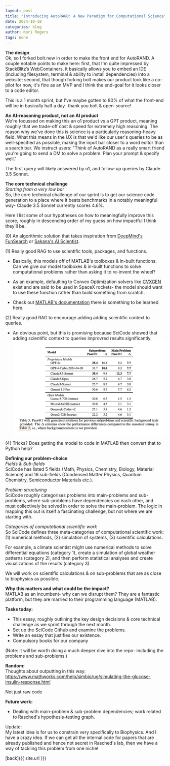 ```yaml
---
layout: post
title: "Introducing AutoRAND: A New Paradigm for Computational Science"
date: 2024-10-18
categories: blog
author: Kori Rogers
tags: none
---
```

**The design**   
Ok, so I forked bolt.new in order to make the front end for AutoRAND. A couple notable points to make here: first, that I'm quite impressed by StackBlitz’s WebContainers, it basically allows you to embed an IDE (including filesystem, terminal & ability to install dependencies) into a website; second, that though forking bolt makes our product look like a co-pilot for now, it's fine as an MVP and I think the end-goal for it looks closer to a code editor. 

This is a 1 month sprint, but I've maybe gotten to 80% of what the front-end will be in basically half a day- thank you bolt & open-source!

**An AI-reasoning product, not an AI product**  
We're focussed on making this an o1 product vs a GPT product, meaning roughly that we trade-off cost & speed for extremely high reasoning. The reason why we've done this is science is a particularly reasoning-heavy field. What this means in the UX is that we'd like our user's queries to be as well-specified as possible, making the input bar closer to a word editor than a search bar. We instruct users: "Think of AutoRAND as a really smart friend you're going to send a DM to solve a problem. Plan your prompt & specify well." 

The first query will likely answered by o1, and follow-up queries by Claude 3.5 Sonnet. 

**The core technical challenge**  
*Starting from a very low bar*  
So, the core technical challenge of our sprint is to get our science code generation to a place where it beats benchmarks in a notably meaningful way- Claude 3.5 Sonnet currently scores 4.6%.

Here I list some of our hypotheses on how to meaningfully improve this score, roughly in descending order of my guess on how impactful I think they'll be. 

(0) An algorithmic solution that takes inspiration from [DeepMind's FunSearch](https://deepmind.google/discover/blog/funsearch-making-new-discoveries-in-mathematical-sciences-using-large-language-models/) or [Sakana's AI Scientist](https://deepmind.google/discover/blog/funsearch-making-new-discoveries-in-mathematical-sciences-using-large-language-models/). 

(1) Really good RAG to use scientific tools, packages, and functions. 
- Basically, this models off of MATLAB's toolboxes & in-built functions. Can we give our model toolboxes & in-built functions to solve computational problems rather than asking it to re-invent the wheel?

- As an example, defaulting to Convex Optimization solvers like [CVXGEN](CVXGEN) exist and are said to be used in SpaceX rockets- the model should want to use these function rather than build something from scratch. 

- Check out [MATLAB's documentation](https://www.mathworks.com/help/index.html?s_tid=CRUX_lftnav) there is something to be learned here.

(2) Really good RAG to encourage adding adding scientific context to queries. 
- An obvious point, but this is promising because SciCode showed that adding scientific context to queries improvred results significantly. 
![SciCode Background](/assets/img/sci-code-background.png)

(4) Tricks? Does getting the model to code in MATLAB then convert that to Python help?


**Defining our problem-choice**  
*Fields & Sub-fields*  
SciCode has listed 5 fields (Math, Physics, Chemistry, Biology, Material Science) and 16 sub-fields (Condensed Matter Physics, Quantum Chemistry, Semiconductor Materials etc.). 

*Problem structuring*  
SciCode roughly categorises problems into main-problems and sub-problems, where sub-problems have dependencies on each other, and must collectively be solved in order to solve the main-problem. The logic in mapping this out is itself a fascinating challenge, but not where we are starting with.  

*Categories of computational scientific work*  
So SciCode defines three meta-categories of computational scientific work:(1) numerical methods, (2) simulation of systems, (3) scientific calculations.

For example, a climate scientist might use numerical methods to solve differential equations (category 1), create a simulation of global weather patterns (category 2), and then perform statistical analyses and create visualizations of the results (category 3).

We will work on scientific calculations & on sub-problems that are as close to biophysics as possible. 

**Why this matters and what could be the impact?**  
MATLAB as an incumbent- why can we disrupt them? They are a fantastic platform, but they are married to their programming language (MATLAB).


**Tasks today:**  
- This essay, roughly outlining the key design decisions & core technical challenge as we sprint through the next month. 
- Set up the SciCode Github and examine the problems. 
- Write an essay that justifies our existence. 
- Compulsory books for our company

(Note: it will be worth doing a much deeper dive into the repo- including the problems and sub-problems.)

**Random:**  
Thoughts about outputting in this way: https://www.mathworks.com/help/simbio/ug/simulating-the-glucose-insulin-response.html

Not just raw code


**Future work:**  
- Dealing with main-problem & sub-problem dependencies; work related to Rasched's hypothesis-testing graph. 


Update:  
My latest idea is for us to constrain very specifically to Biophysics. And I have a crazy idea. If we can get all the internal code for papers that are already published and hence not secret in Rasched's lab, then we have a way of tackling this problem from one niche!

[back]({{ site.url }})